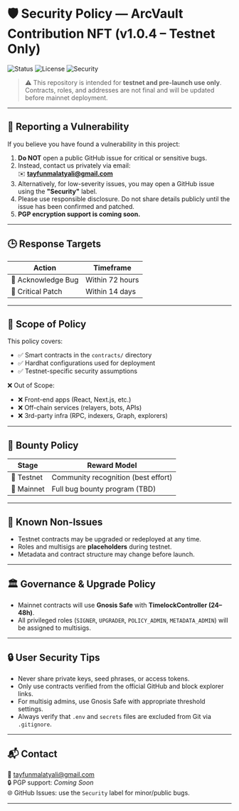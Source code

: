 # 🛡️ Security Policy — ArcVault Contribution NFT (v1.0.4 – Testnet Only)

![Status](https://img.shields.io/badge/status-Testnet_Only-orange)
![License](https://img.shields.io/badge/license-MIT-green)
![Security](https://img.shields.io/badge/security-Hardening_in_progress-red)

> ⚠️ This repository is intended for **testnet and pre-launch use only**.  
> Contracts, roles, and addresses are not final and will be updated before mainnet deployment.

---

## 📌 Reporting a Vulnerability

If you believe you have found a vulnerability in this project:

1. **Do NOT** open a public GitHub issue for critical or sensitive bugs.
2. Instead, contact us privately via email:  
   ✉️ **[tayfunmalatyali@gmail.com](mailto:tayfunmalatyali@gmail.com)**
3. Alternatively, for low-severity issues, you may open a GitHub issue using the **"Security"** label.
4. Please use responsible disclosure. Do not share details publicly until the issue has been confirmed and patched.
5. **PGP encryption support is coming soon.**

---

## 🕒 Response Targets

| Action             | Timeframe       |
|--------------------|-----------------|
| 🔔 Acknowledge Bug | Within 72 hours |
| 🔧 Critical Patch  | Within 14 days  |

---

## 📂 Scope of Policy

This policy covers:

- ✅ Smart contracts in the `contracts/` directory
- ✅ Hardhat configurations used for deployment
- ✅ Testnet-specific security assumptions

❌ Out of Scope:

- ❌ Front-end apps (React, Next.js, etc.)
- ❌ Off-chain services (relayers, bots, APIs)
- ❌ 3rd-party infra (RPC, indexers, Graph, explorers)

---

## 🎁 Bounty Policy

| Stage        | Reward Model                         |
|--------------|---------------------------------------|
| 🔧 Testnet    | Community recognition (best effort)  |
| 🚀 Mainnet    | Full bug bounty program (TBD)        |

---

## 🚫 Known Non-Issues

- Testnet contracts may be upgraded or redeployed at any time.
- Roles and multisigs are **placeholders** during testnet.
- Metadata and contract structure may change before launch.

---

## 🏛 Governance & Upgrade Policy

- Mainnet contracts will use **Gnosis Safe** with **TimelockController (24–48h)**.
- All privileged roles (`SIGNER`, `UPGRADER`, `POLICY_ADMIN`, `METADATA_ADMIN`) will be assigned to multisigs.

---

## 🔒 User Security Tips

- Never share private keys, seed phrases, or access tokens.
- Only use contracts verified from the official GitHub and block explorer links.
- For multisig admins, use Gnosis Safe with appropriate threshold settings.
- Always verify that `.env` and `secrets` files are excluded from Git via `.gitignore`.

---

## 📬 Contact

📧 [tayfunmalatyali@gmail.com](mailto:tayfunmalatyali@gmail.com)  
🔒 PGP support: _Coming Soon_  
🌐 GitHub Issues: use the `Security` label for minor/public bugs.

---
